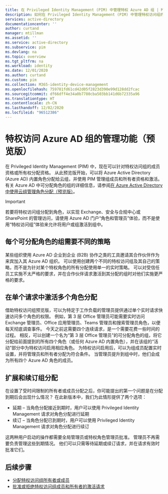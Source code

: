 ```yaml
---
title: 在 Privileged Identity Management (PIM) 中管理特权 Azure AD 组 | Microsoft Docs
description: 如何在 Privileged Identity Management (PIM) 中管理特权访问组的成员和所有者
services: active-directory
documentationcenter: ''
author: curtand
manager: mtillman
ms.assetid: ''
ms.service: active-directory
ms.subservice: pim
ms.devlang: na
ms.topic: overview
ms.tgt_pltfrm: na
ms.workload: identity
ms.date: 12/01/2020
ms.author: curtand
ms.custom: pim
ms.collection: M365-identity-device-management
ms.openlocfilehash: 759781fd61cd42d05f2823d390e99d128dd2fcac
ms.sourcegitcommit: df66dff4e34a0b7780cba503bb141d6b72335a96
ms.translationtype: HT
ms.contentlocale: zh-CN
ms.lasthandoff: 12/02/2020
ms.locfileid: "96512386"
---
```

# <a name="management-capabilities-for-privileged-access-azure-ad-groups-preview"></a>特权访问 Azure AD 组的管理功能（预览版）

在 Privileged Identity Management (PIM) 中，现在可以针对特权访问组的成员资格或所有权分配资格。 从此预览版开始，可以将 Azure Active Directory (Azure AD) 内置角色分配给云组，并使用 PIM 管理组成员和所有者资格和激活。 有关 Azure AD 中可分配角色的组的详细信息，请参阅[在 Azure Active Directory 中使用云组管理角色分配（预览版）](../roles/groups-concept.md)。

>[!Important]
> 若要将特权访问组分配到角色，以实现 Exchange、安全与合规中心或 SharePoint 的管理访问，请使用 Azure AD 门户“角色和管理员”体验，而不是使用“特权访问组”体验来允许将用户或组激活到组中。

## <a name="require-different-policies-for-each-role-assignable-group"></a>每个可分配角色的组需要不同的策略

某些组织使用 Azure AD 企业到企业 (B2B) 协作之类的工具邀请其合作伙伴作为来宾加入其 Azure AD 组织。 可以使用创建两个不同的特权访问组及其自己的策略，而不是为针对某个特权角色的所有分配使用单一的实时策略。 可以对受信任员工实施不太严格的要求，并在合作伙伴请求激活到其分配的组时对他们实施更严格的要求。

## <a name="activate-multiple-role-assignments-in-a-single-request"></a>在单个请求中激活多个角色分配

借助特权访问组预览版，可以为特定于工作负载的管理员提供通过单个实时请求快速访问多个角色的权限。 例如，第 3 层 Office 管理员可能需要实时访问 Exchange 管理员、Office 应用管理员、Teams 管理员和搜索管理员角色，以便每天彻底调查事件。 今天之前这需要四个连续请求，是一个需要花费一些时间的过程。 相反，可以创建一个名为“第 3 层 Office 管理员”的可分配角色的组，将它分配给前面提到的所有四个角色（或任何 Azure AD 内置角色），并在该组的“活动”部分中为特权访问启用相应角色。 为特权访问启用后，可以为组成员配置实时设置，并将管理员和所有者分配为符合条件。 当管理员提升到组中时，他们会成为所有四个 Azure AD 角色的成员。

## <a name="extend-and-renew-group-assignments"></a>扩展和续订组分配

在设置了受时间限制的所有者或成员分配之后，你可能提出的第一个问题是在分配到期后会出现什么情况？ 在此新版本中，我们为此情形提供了两个选项：

- 延期 – 当角色分配接近到期时，用户可以使用 Privileged Identity Management 请求对角色分配进行延期
- 续订 – 当角色分配已到期时，用户可以使用 Privileged Identity Management 请求对角色分配进行续订

这两种用户启动的操作都需要全局管理员或特权角色管理员批准。 管理员不再需要负责管理这些到期情况。 他们可以只需等待延期或续订请求，并在请求有效时批准它们。

## <a name="next-steps"></a>后续步骤

- [分配特权访问组所有者或成员](groups-assign-member-owner.md)
- [批准或拒绝特权访问组成员和所有者的激活请求](groups-approval-workflow.md)
